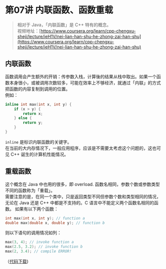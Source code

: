 # 第07讲 内联函数、函数重载

> 相对于 Java，「内联函数」是 C++ 特有的概念。  
> 视频地址：[https://www.coursera.org/learn/cpp-chengxu-sheji/lecture/ieH1V/nei-lian-han-shu-he-zhong-zai-han-shu](https://www.coursera.org/learn/cpp-chengxu-sheji/lecture/ieH1V/nei-lian-han-shu-he-zhong-zai-han-shu)

## 内联函数
函数调用会产生额外的开销：传参数入栈，计算後的结果从栈中取出。如果一个函数本身很小，或被调用次数较多，可能在效率上不够经济，就通过「内联」的方式把函数的内容复制到调用的位置。  
例如：
``` CPP 
inline int max(int x, int y) {
    if (x > y) {
        return x;
    } else {
        return y;
    }
}
```
``inline`` 是标识内联函数的关键字。  
在当前的大内存情况下，一般应用程序，应该是不需要太考虑这个问题的，这也可见 C++ 诞生的计算机性能情况。

## 重载函数
这个概念在 Java 中也用的很多，即 overload. 函数名相同，参数个数或参数类型不同的函数称为「重载」。  
需要注意的是，在同一个类中，只是返回类型不同但参数个数和类型相同的情况，无论在 Java 还是 C++ 中都是不支持的。C 语言中不能定义两个函数名相同的函数。
如果有以下两个函数：
``` CPP
int max(int x, int y); // function a
double max(double x, double y); // function b
```
则以下语句的调用情况如列：
``` CPP
max(3, 4); // invoke function a
max(2.5, 3.2); // invoke function b
max(2, 3.4); // compile ERROR!
```
（[代码下载](code/ch07/ch07_overload.cc))
